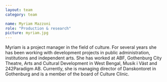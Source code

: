 ```yaml
---
layout: team
category: team

name: Myriam Mazzoni
role: "Production & research"
picture: myriam.jpg
---
```


Myriam is a project manager in the field of culture. For several years she has been working with development projects in public administration, institutions and independent arts. She has worked at ABF, Gothenburg City Theatre, Arts and Cultural Development in West Bengal, Musik i Väst and 242Paradigm AB. Currently, she is managing director of Danskontoret  in Gothenburg and is a member of the board of Culture Clinic.